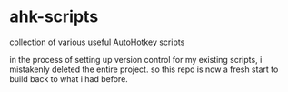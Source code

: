 # ahk-scripts
collection of various useful AutoHotkey scripts

in the process of setting up version control for my existing scripts, i mistakenly deleted the entire project. so this repo is now a fresh start to build back to what i had before.
